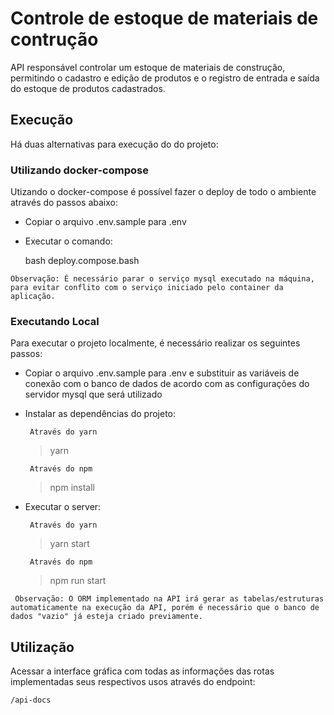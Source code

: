 # Controle de estoque de materiais de contrução

API responsável controlar um estoque de materiais de construção, permitindo o cadastro e edição de produtos e o registro de entrada e saída do estoque de produtos cadastrados.

## Execução

Há duas alternativas para execução do do projeto:

### Utilizando docker-compose

Utizando o docker-compose é possível fazer o deploy de todo o ambiente através do passos abaixo:
- Copiar o arquivo .env.sample para .env
- Executar o comando: 

    bash deploy.compose.bash

`Observação: É necessário parar o serviço mysql executado na máquina, para evitar conflito com o serviço iniciado pelo container da aplicação.`


### Executando Local
Para executar o projeto localmente, é necessário realizar os seguintes passos:
- Copiar o arquivo .env.sample para .env e substituir as variáveis de conexão com o banco de dados de acordo com as configurações do servidor mysql que será utilizado
- Instalar as dependências do projeto:
    
    ` Através do yarn`
    > yarn

    ` Através do npm`
    > npm install
- Executar o server:

    ` Através do yarn`
    > yarn start

    ` Através do npm`
    > npm run start

``` Observação: O ORM implementado na API irá gerar as tabelas/estruturas automaticamente na execução da API, porém é necessário que o banco de dados "vazio" já esteja criado previamente.```

## Utilização

Acessar a interface gráfica com todas as informações das rotas implementadas seus respectivos usos através do endpoint:
    
    /api-docs
